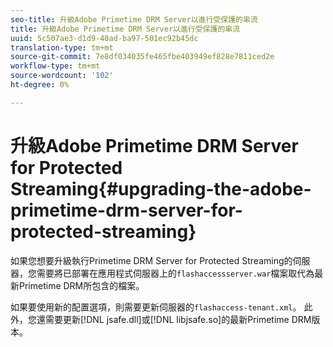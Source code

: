 ```yaml
---
seo-title: 升級Adobe Primetime DRM Server以進行受保護的串流
title: 升級Adobe Primetime DRM Server以進行受保護的串流
uuid: 5c507ae3-d1d9-40ad-ba97-501ec92b45dc
translation-type: tm+mt
source-git-commit: 7e8df034035fe465fbe403949ef828e7811ced2e
workflow-type: tm+mt
source-wordcount: '102'
ht-degree: 0%

---
```



# 升級Adobe Primetime DRM Server for Protected Streaming{#upgrading-the-adobe-primetime-drm-server-for-protected-streaming}

如果您想要升級執行Primetime DRM Server for Protected Streaming的伺服器，您需要將已部署在應用程式伺服器上的`flashaccessserver.war`檔案取代為最新Primetime DRM所包含的檔案。

如果要使用新的配置選項，則需要更新伺服器的`flashaccess-tenant.xml`。 此外，您還需要更新[!DNL jsafe.dll]或[!DNL libjsafe.so]的最新Primetime DRM版本。
